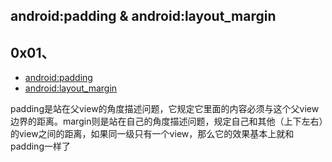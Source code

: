 ## android:padding & android:layout_margin

## 0x01、 
- [android:padding](https://developer.android.com/reference/android/view/View#attr_android:padding)
- [android:layout_margin](https://developer.android.com/reference/android/view/ViewGroup.MarginLayoutParams?hl=SR#attr_android:layout_margin)

padding是站在父view的角度描述问题，它规定它里面的内容必须与这个父view边界的距离。margin则是站在自己的角度描述问题，规定自己和其他（上下左右）的view之间的距离，如果同一级只有一个view，那么它的效果基本上就和padding一样了

